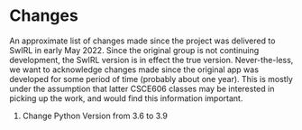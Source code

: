 # Changes

An approximate list of changes made since the project was delivered to SwIRL in early May 2022. Since the original group is not continuing development, the SwIRL version is in effect the true version. Never-the-less, we want to acknowledge changes made since the original app was developed for some period of time (probably about one year). This is mostly under the assumption that latter CSCE606 classes may be interested in picking up the work, and would find this information important.

1. Change Python Version from 3.6 to 3.9 